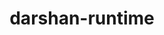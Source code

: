 ---
title: "darshan-runtime"
layout: cache
categories: [package, develop]
meta: {"versions": ["3.4.5"], "compilers": ["gcc@=11.1.0", "gcc@=11.4.0", "gcc@=9.4.0", "oneapi@=2024.2.1"], "oss": ["ubuntu20.04", "ubuntu22.04"], "platforms": ["linux"], "targets": ["neoverse_v1", "neoverse_v2", "ppc64le", "x86_64_v3"], "stacks": ["data-vis-sdk", "e4s", "e4s-neoverse-v2", "e4s-neoverse_v1", "e4s-oneapi", "e4s-power", "root"], "num_specs": 18, "num_specs_by_stack": {"e4s-power": 1, "root": 18, "data-vis-sdk": 5, "e4s-neoverse_v1": 4, "e4s-neoverse-v2": 2, "e4s": 2, "e4s-oneapi": 4}}
spec_details: [{"hash": "kb6lxwylxgi2cdrndvbpboubsydefrvi", "compiler": "gcc@=9.4.0", "versions": ["3.4.5"], "os": "ubuntu20.04", "platform": "linux", "target": "ppc64le", "variants": ["~apmpi", "~apmpi_sync", "~apxc", "build_system=autotools", "~hdf5", "+mpi", "~parallel-netcdf", "scheduler=NONE"], "stacks": ["e4s-power", "root"], "size": "-", "tarball": "https://binaries.spack.io/develop/build_cache/linux-ubuntu20.04-ppc64le/gcc-9.4.0/darshan-runtime-3.4.5/linux-ubuntu20.04-ppc64le-gcc-9.4.0-darshan-runtime-3.4.5-kb6lxwylxgi2cdrndvbpboubsydefrvi.spack"}, {"hash": "lwwpdzipzgyjlmn75w5zquk232qawzor", "compiler": "gcc@=11.1.0", "versions": ["3.4.5"], "os": "ubuntu20.04", "platform": "linux", "target": "x86_64_v3", "variants": ["~apmpi", "~apmpi_sync", "~apxc", "build_system=autotools", "~hdf5", "+mpi", "~parallel-netcdf", "scheduler=NONE"], "stacks": ["data-vis-sdk", "root"], "size": "-", "tarball": "https://binaries.spack.io/develop/build_cache/linux-ubuntu20.04-x86_64_v3/gcc-11.1.0/darshan-runtime-3.4.5/linux-ubuntu20.04-x86_64_v3-gcc-11.1.0-darshan-runtime-3.4.5-lwwpdzipzgyjlmn75w5zquk232qawzor.spack"}, {"hash": "i4r4ybohu7ot6l33fyzjsmeo3cep67dt", "compiler": "gcc@=11.1.0", "versions": ["3.4.5"], "os": "ubuntu20.04", "platform": "linux", "target": "x86_64_v3", "variants": ["~apmpi", "~apmpi_sync", "~apxc", "build_system=autotools", "~hdf5", "+mpi", "~parallel-netcdf", "scheduler=NONE"], "stacks": ["data-vis-sdk", "root"], "size": "-", "tarball": "https://binaries.spack.io/develop/build_cache/linux-ubuntu20.04-x86_64_v3/gcc-11.1.0/darshan-runtime-3.4.5/linux-ubuntu20.04-x86_64_v3-gcc-11.1.0-darshan-runtime-3.4.5-i4r4ybohu7ot6l33fyzjsmeo3cep67dt.spack"}, {"hash": "snxzgjcakq5all2spx272o352s7st7b3", "compiler": "gcc@=11.1.0", "versions": ["3.4.5"], "os": "ubuntu20.04", "platform": "linux", "target": "x86_64_v3", "variants": ["~apmpi", "~apmpi_sync", "~apxc", "build_system=autotools", "~hdf5", "+mpi", "~parallel-netcdf", "scheduler=NONE"], "stacks": ["data-vis-sdk", "root"], "size": "-", "tarball": "https://binaries.spack.io/develop/build_cache/linux-ubuntu20.04-x86_64_v3/gcc-11.1.0/darshan-runtime-3.4.5/linux-ubuntu20.04-x86_64_v3-gcc-11.1.0-darshan-runtime-3.4.5-snxzgjcakq5all2spx272o352s7st7b3.spack"}, {"hash": "v755xp623o4xrk25a25qj3csvfqc6q3n", "compiler": "gcc@=11.1.0", "versions": ["3.4.5"], "os": "ubuntu20.04", "platform": "linux", "target": "x86_64_v3", "variants": ["~apmpi", "~apmpi_sync", "~apxc", "build_system=autotools", "~hdf5", "+mpi", "~parallel-netcdf", "scheduler=NONE"], "stacks": ["data-vis-sdk", "root"], "size": "-", "tarball": "https://binaries.spack.io/develop/build_cache/linux-ubuntu20.04-x86_64_v3/gcc-11.1.0/darshan-runtime-3.4.5/linux-ubuntu20.04-x86_64_v3-gcc-11.1.0-darshan-runtime-3.4.5-v755xp623o4xrk25a25qj3csvfqc6q3n.spack"}, {"hash": "wsmkd5fbec6ujkfrrvuvtae3ios5ufqo", "compiler": "gcc@=11.1.0", "versions": ["3.4.5"], "os": "ubuntu20.04", "platform": "linux", "target": "x86_64_v3", "variants": ["~apmpi", "~apmpi_sync", "~apxc", "build_system=autotools", "~hdf5", "+mpi", "~parallel-netcdf", "scheduler=NONE"], "stacks": ["data-vis-sdk", "root"], "size": "-", "tarball": "https://binaries.spack.io/develop/build_cache/linux-ubuntu20.04-x86_64_v3/gcc-11.1.0/darshan-runtime-3.4.5/linux-ubuntu20.04-x86_64_v3-gcc-11.1.0-darshan-runtime-3.4.5-wsmkd5fbec6ujkfrrvuvtae3ios5ufqo.spack"}, {"hash": "7sqkh263htr5erkkd5wsjwfdz3tzcuob", "compiler": "gcc@=11.4.0", "versions": ["3.4.5"], "os": "ubuntu22.04", "platform": "linux", "target": "neoverse_v1", "variants": ["~apmpi", "~apmpi_sync", "~apxc", "build_system=autotools", "~hdf5", "+mpi", "~parallel-netcdf", "scheduler=NONE"], "stacks": ["e4s-neoverse_v1", "root"], "size": "-", "tarball": "https://binaries.spack.io/develop/build_cache/linux-ubuntu22.04-neoverse_v1/gcc-11.4.0/darshan-runtime-3.4.5/linux-ubuntu22.04-neoverse_v1-gcc-11.4.0-darshan-runtime-3.4.5-7sqkh263htr5erkkd5wsjwfdz3tzcuob.spack"}, {"hash": "r672t4gxrwaleadf22brey6wd3kb73ew", "compiler": "gcc@=11.4.0", "versions": ["3.4.5"], "os": "ubuntu22.04", "platform": "linux", "target": "neoverse_v1", "variants": ["~apmpi", "~apmpi_sync", "~apxc", "build_system=autotools", "~hdf5", "+mpi", "~parallel-netcdf", "scheduler=NONE"], "stacks": ["e4s-neoverse_v1", "root"], "size": "-", "tarball": "https://binaries.spack.io/develop/build_cache/linux-ubuntu22.04-neoverse_v1/gcc-11.4.0/darshan-runtime-3.4.5/linux-ubuntu22.04-neoverse_v1-gcc-11.4.0-darshan-runtime-3.4.5-r672t4gxrwaleadf22brey6wd3kb73ew.spack"}, {"hash": "hknrdhldrfr3rzdygxsobqw2x42zodrl", "compiler": "gcc@=11.4.0", "versions": ["3.4.5"], "os": "ubuntu22.04", "platform": "linux", "target": "neoverse_v1", "variants": ["~apmpi", "~apmpi_sync", "~apxc", "build_system=autotools", "~hdf5", "+mpi", "~parallel-netcdf", "scheduler=NONE"], "stacks": ["e4s-neoverse_v1", "root"], "size": "-", "tarball": "https://binaries.spack.io/develop/build_cache/linux-ubuntu22.04-neoverse_v1/gcc-11.4.0/darshan-runtime-3.4.5/linux-ubuntu22.04-neoverse_v1-gcc-11.4.0-darshan-runtime-3.4.5-hknrdhldrfr3rzdygxsobqw2x42zodrl.spack"}, {"hash": "fnzgahupcacokyw247hbb7kieupfysci", "compiler": "gcc@=11.4.0", "versions": ["3.4.5"], "os": "ubuntu22.04", "platform": "linux", "target": "neoverse_v1", "variants": ["~apmpi", "~apmpi_sync", "~apxc", "build_system=autotools", "~hdf5", "+mpi", "~parallel-netcdf", "scheduler=NONE"], "stacks": ["e4s-neoverse_v1", "root"], "size": "-", "tarball": "https://binaries.spack.io/develop/build_cache/linux-ubuntu22.04-neoverse_v1/gcc-11.4.0/darshan-runtime-3.4.5/linux-ubuntu22.04-neoverse_v1-gcc-11.4.0-darshan-runtime-3.4.5-fnzgahupcacokyw247hbb7kieupfysci.spack"}, {"hash": "mwn6up45s42o7emivp6kzwdrqipjfzvx", "compiler": "gcc@=11.4.0", "versions": ["3.4.5"], "os": "ubuntu22.04", "platform": "linux", "target": "neoverse_v2", "variants": ["~apmpi", "~apmpi_sync", "~apxc", "build_system=autotools", "~hdf5", "+mpi", "~parallel-netcdf", "scheduler=NONE"], "stacks": ["e4s-neoverse-v2", "root"], "size": "-", "tarball": "https://binaries.spack.io/develop/build_cache/linux-ubuntu22.04-neoverse_v2/gcc-11.4.0/darshan-runtime-3.4.5/linux-ubuntu22.04-neoverse_v2-gcc-11.4.0-darshan-runtime-3.4.5-mwn6up45s42o7emivp6kzwdrqipjfzvx.spack"}, {"hash": "lcumpuvwwrcif4z2yrktjlye3uclugys", "compiler": "gcc@=11.4.0", "versions": ["3.4.5"], "os": "ubuntu22.04", "platform": "linux", "target": "neoverse_v2", "variants": ["~apmpi", "~apmpi_sync", "~apxc", "build_system=autotools", "~hdf5", "+mpi", "~parallel-netcdf", "scheduler=NONE"], "stacks": ["e4s-neoverse-v2", "root"], "size": "-", "tarball": "https://binaries.spack.io/develop/build_cache/linux-ubuntu22.04-neoverse_v2/gcc-11.4.0/darshan-runtime-3.4.5/linux-ubuntu22.04-neoverse_v2-gcc-11.4.0-darshan-runtime-3.4.5-lcumpuvwwrcif4z2yrktjlye3uclugys.spack"}, {"hash": "h4i7xphbicn6e2b5l74d4nesvhmilsx3", "compiler": "gcc@=11.4.0", "versions": ["3.4.5"], "os": "ubuntu22.04", "platform": "linux", "target": "x86_64_v3", "variants": ["~apmpi", "~apmpi_sync", "~apxc", "build_system=autotools", "~hdf5", "+mpi", "~parallel-netcdf", "scheduler=NONE"], "stacks": ["e4s", "root"], "size": "-", "tarball": "https://binaries.spack.io/develop/build_cache/linux-ubuntu22.04-x86_64_v3/gcc-11.4.0/darshan-runtime-3.4.5/linux-ubuntu22.04-x86_64_v3-gcc-11.4.0-darshan-runtime-3.4.5-h4i7xphbicn6e2b5l74d4nesvhmilsx3.spack"}, {"hash": "nglkeq4gvw6dziey55v524lw3qdddkqr", "compiler": "gcc@=11.4.0", "versions": ["3.4.5"], "os": "ubuntu22.04", "platform": "linux", "target": "x86_64_v3", "variants": ["~apmpi", "~apmpi_sync", "~apxc", "build_system=autotools", "~hdf5", "+mpi", "~parallel-netcdf", "scheduler=NONE"], "stacks": ["e4s", "root"], "size": "-", "tarball": "https://binaries.spack.io/develop/build_cache/linux-ubuntu22.04-x86_64_v3/gcc-11.4.0/darshan-runtime-3.4.5/linux-ubuntu22.04-x86_64_v3-gcc-11.4.0-darshan-runtime-3.4.5-nglkeq4gvw6dziey55v524lw3qdddkqr.spack"}, {"hash": "6vwl2fmeog2eygiwbuxv2wuzccdt3mzd", "compiler": "oneapi@=2024.2.1", "versions": ["3.4.5"], "os": "ubuntu22.04", "platform": "linux", "target": "x86_64_v3", "variants": ["~apmpi", "~apmpi_sync", "~apxc", "build_system=autotools", "~hdf5", "+mpi", "~parallel-netcdf", "scheduler=NONE"], "stacks": ["e4s-oneapi", "root"], "size": "-", "tarball": "https://binaries.spack.io/develop/build_cache/linux-ubuntu22.04-x86_64_v3/oneapi-2024.2.1/darshan-runtime-3.4.5/linux-ubuntu22.04-x86_64_v3-oneapi-2024.2.1-darshan-runtime-3.4.5-6vwl2fmeog2eygiwbuxv2wuzccdt3mzd.spack"}, {"hash": "vpsvmzzhzkw32mgf3ahgijtdfnx32rzw", "compiler": "oneapi@=2024.2.1", "versions": ["3.4.5"], "os": "ubuntu22.04", "platform": "linux", "target": "x86_64_v3", "variants": ["~apmpi", "~apmpi_sync", "~apxc", "build_system=autotools", "~hdf5", "+mpi", "~parallel-netcdf", "scheduler=NONE"], "stacks": ["e4s-oneapi", "root"], "size": "-", "tarball": "https://binaries.spack.io/develop/build_cache/linux-ubuntu22.04-x86_64_v3/oneapi-2024.2.1/darshan-runtime-3.4.5/linux-ubuntu22.04-x86_64_v3-oneapi-2024.2.1-darshan-runtime-3.4.5-vpsvmzzhzkw32mgf3ahgijtdfnx32rzw.spack"}, {"hash": "6fw6vwzqmz47p4hhcd5ad4meupm6x3jr", "compiler": "oneapi@=2024.2.1", "versions": ["3.4.5"], "os": "ubuntu22.04", "platform": "linux", "target": "x86_64_v3", "variants": ["~apmpi", "~apmpi_sync", "~apxc", "build_system=autotools", "~hdf5", "+mpi", "~parallel-netcdf", "scheduler=NONE"], "stacks": ["e4s-oneapi", "root"], "size": "-", "tarball": "https://binaries.spack.io/develop/build_cache/linux-ubuntu22.04-x86_64_v3/oneapi-2024.2.1/darshan-runtime-3.4.5/linux-ubuntu22.04-x86_64_v3-oneapi-2024.2.1-darshan-runtime-3.4.5-6fw6vwzqmz47p4hhcd5ad4meupm6x3jr.spack"}, {"hash": "xswmj6a3hhe2qq6j2ifjlb6e5gix6cnc", "compiler": "oneapi@=2024.2.1", "versions": ["3.4.5"], "os": "ubuntu22.04", "platform": "linux", "target": "x86_64_v3", "variants": ["~apmpi", "~apmpi_sync", "~apxc", "build_system=autotools", "~hdf5", "+mpi", "~parallel-netcdf", "scheduler=NONE"], "stacks": ["e4s-oneapi", "root"], "size": "-", "tarball": "https://binaries.spack.io/develop/build_cache/linux-ubuntu22.04-x86_64_v3/oneapi-2024.2.1/darshan-runtime-3.4.5/linux-ubuntu22.04-x86_64_v3-oneapi-2024.2.1-darshan-runtime-3.4.5-xswmj6a3hhe2qq6j2ifjlb6e5gix6cnc.spack"}]
---